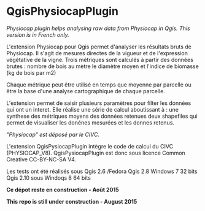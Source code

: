 # QgisPhysiocapPlugin
_Physiocap plugin helps analysing raw data from Physiocap in Qgis. 
This version is in French only._

L'extension Physiocap pour Qgis permet d'analyser les résultats bruts de Physiocap. Il s'agit de mesures directes de la vigueur et de l'expression végétative de la vigne.
Trois métriques sont calculés à partir des données brutes :
	nombre de bois au mètre
	le diamètre moyen et
	l'indice de biomasse (kg de bois par m2)
	
Chaque métrique peut être utilisé en temps que moyenne par parcelle ou être la base d'une analyse cartographique de chaque parcelle.

L'extension permet de saisir plusieurs paramètres pour filter les données qui ont un interet. Elle réalise une série de calcul aboutissant à :
	une synthese des métriques moyens des données retenues
	deux shapefiles qui permet de visualiser les donénes mesurées et les donnes retenus.
	
*"Physiocap" est déposé par le CIVC.*

L'extension QgisPysiocapPlugin intègre le code de calcul du CIVC (PHYSIOCAP_V8). QgisPysiocapPlugin est donc sous licence Common Creative CC-BY-NC-SA V4.

Les tests ont été réalisés sous 
	Qgis 2.6 /Fedora
	Qgis 2.8 Windows 7 32 bits
	Qgis 2.10 sous Windoqs 8 64 bits
	
**Ce dépot reste en construction - Août 2015**

**This repo is still under construction - August 2015**
